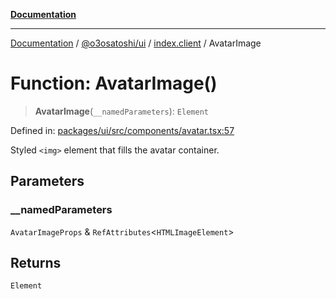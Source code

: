 [**Documentation**](../../../../README.md)

***

[Documentation](../../../../README.md) / [@o3osatoshi/ui](../../README.md) / [index.client](../README.md) / AvatarImage

# Function: AvatarImage()

> **AvatarImage**(`__namedParameters`): `Element`

Defined in: [packages/ui/src/components/avatar.tsx:57](https://github.com/o3osatoshi/experiment/blob/67ff251451cab829206391b718d971ec20ce4dfb/packages/ui/src/components/avatar.tsx#L57)

Styled `<img>` element that fills the avatar container.

## Parameters

### \_\_namedParameters

`AvatarImageProps` & `RefAttributes`\<`HTMLImageElement`\>

## Returns

`Element`
